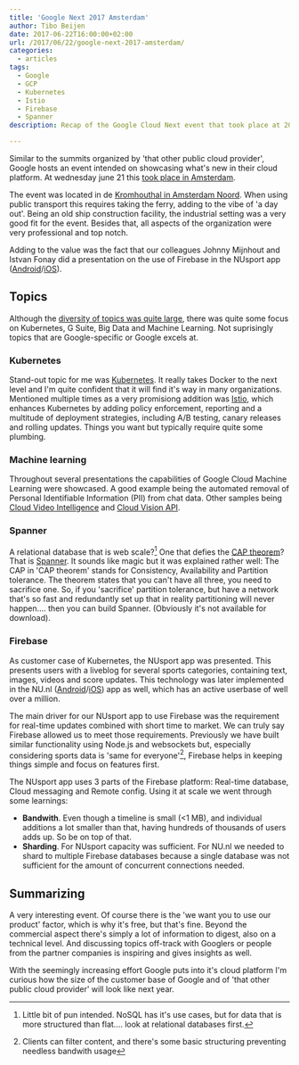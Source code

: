 ```yaml
---
title: 'Google Next 2017 Amsterdam'
author: Tibo Beijen
date: 2017-06-22T16:00:00+02:00
url: /2017/06/22/google-next-2017-amsterdam/
categories:
  - articles
tags:
  - Google
  - GCP
  - Kubernetes
  - Istio
  - Firebase
  - Spanner
description: Recap of the Google Cloud Next event that took place at 2017 june 21 in Amsterdam.

---
```

Similar to the summits organized by 'that other public cloud provider', Google hosts an event intended on showcasing what's new in their cloud platform. At wednesday june 21 this [took place in Amsterdam](https://cloudplatformonline.com/Next-Amsterdam-2017.html).

The event was located in de [Kromhouthal in Amsterdam Noord](https://www.google.nl/maps/place/De+Kromhouthal/@52.3832816,4.9183379,17z/data=!3m1!4b1!4m5!3m4!1s0x47c609abb3be496b:0x1a140c53c426f7c7!8m2!3d52.3832816!4d4.9205266). When using public transport this requires taking the ferry, adding to the vibe of 'a day out'. Being an old ship construction facility, the industrial setting was a very good fit for the event. Besides that, all aspects of the organization were very professional and top notch.

Adding to the value was the fact that our colleagues Johnny Mijnhout and Istvan Fonay did a presentation on the use of Firebase in the NUsport app ([Android](https://play.google.com/store/apps/details?id=hu.sanoma.nusport&hl=nl)/[iOS](https://itunes.apple.com/nl/app/nusport-sportnieuws-scorebord-en-live-videos/id369357122?mt=8)).

## Topics

Although the [diversity of topics was quite large](https://cloudplatformonline.com/Next-Amsterdam-2017-Schedule.html), there was quite some focus on Kubernetes, G Suite, Big Data and Machine Learning. Not suprisingly topics that are Google-specific or Google excels at.

### Kubernetes

Stand-out topic for me was [Kubernetes](https://kubernetes.io/). It really takes Docker to the next level and I'm quite confident that it will find it's way in many organizations. Mentioned multiple times as a very promisiong addition was [Istio](https://istio.io/), which enhances Kubernetes by adding policy enforcement, reporting and a multitude of deployment strategies, including A/B testing, canary releases and rolling updates. Things you want but typically require quite some plumbing.

### Machine learning

Throughout several presentations the capabilities of Google Cloud Machine Learning were showcased. A good example being the automated removal of Personal Identifiable Information (PII) from chat data. Other samples being [Cloud Video Intelligence](https://cloud.google.com/video-intelligence/) and [Cloud Vision API](https://cloud.google.com/vision/).

### Spanner

A relational database that is web scale?[^footnote_webscale] One that defies the [CAP theorem](https://en.wikipedia.org/wiki/CAP_theorem)? That is [Spanner](https://cloud.google.com/spanner/). It sounds like magic but it was explained rather well: The CAP in 'CAP theorem' stands for Consistency, Availability and Partition tolerance. The theorem states that you can't have all three, you need to sacrifice one. So, if you 'sacrifice' partition tolerance, but have a network that's so fast and redundantly set up that in reality partitioning will never happen.... then you can build Spanner. (Obviously it's not available for download).

### Firebase

As customer case of Kubernetes, the NUsport app was presented. This presents users with a liveblog for several sports categories, containing text, images, videos and score updates. This technology was later implemented in the NU.nl ([Android](https://play.google.com/store/apps/details?id=nl.sanomamedia.android.nu&hl=nl)/[iOS](https://itunes.apple.com/nl/app/nu-nl/id382059927?mt=8)) app as well, which has an active userbase of well over a million.

The main driver for our NUsport app to use Firebase was the requirement for real-time updates combined with short time to market. We can truly say Firebase allowed us to meet those requirements. Previously we have built similar functionality using Node.js and websockets but, especially considering sports data is 'same for everyone'[^footnote_nusport], Firebase helps in keeping things simple and focus on features first.

The NUsport app uses 3 parts of the Firebase platform: Real-time database, Cloud messaging and Remote config. Using it at scale we went through some learnings:

* **Bandwith**. Even though a timeline is small (<1 MB), and individual additions a lot smaller than that, having hundreds of thousands of users adds up. So be on top of that.
* **Sharding**. For NUsport capacity was sufficient. For NU.nl we needed to shard to multiple Firebase databases because a single database was not sufficient for the amount of concurrent connections needed.

## Summarizing

A very interesting event. Of course there is the 'we want you to use our product' factor, which is why it's free, but that's fine. Beyond the commercial aspect there's simply a lot of information to digest, also on a technical level. And discussing topics off-track with Googlers or people from the partner companies is inspiring and gives insights as well.

With the seemingly increasing effort Google puts into it's cloud platform I'm curious how the size of the customer base of Google and of 'that other public cloud provider' will look like next year.


 [^footnote_webscale]: Little bit of pun intended. NoSQL has it's use cases, but for data that is more structured than flat.... look at relational databases first. 
 [^footnote_nusport]: Clients can filter content, and there's some basic structuring preventing needless bandwith usage
